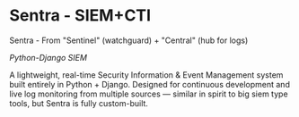 # Sentra - SIEM+CTI
Sentra - From "Sentinel" (watchguard) + "Central" (hub for logs)

*Python-Django SIEM*

A lightweight, real-time Security Information & Event Management system built entirely in Python + Django.
Designed for continuous development and live log monitoring from multiple sources — similar in spirit to big siem type tools, but Sentra is fully custom-built.

